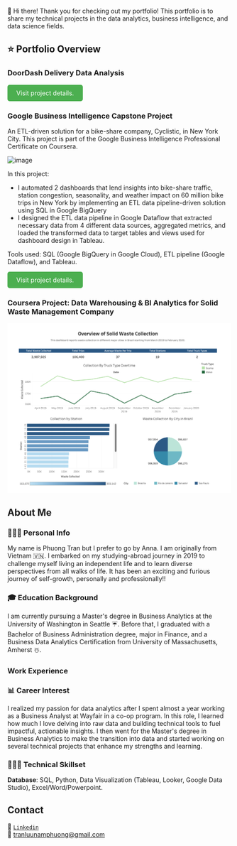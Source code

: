 👋 Hi there! Thank you for checking out my portfolio! This portfolio is to share my technical projects in the data analytics, business intelligence, and data science fields.

## ⭐️ Portfolio Overview
### **DoorDash Delivery Data Analysis**

  
<a href="https://tlnphuong.github.io/doordash-delivery-data-analysis.html" style="background-color: #4CAF50; color: white; padding: 10px 20px; text-align: center; text-decoration: none; display: inline-block; border-radius: 5px;">Visit project details.</a> 

### Google Business Intelligence Capstone Project
An ETL-driven solution for a bike-share company, Cyclistic, in New York City. This project is part of the Google Business Intelligence Professional Certificate on Coursera.

<img width="242" alt="image" src="https://github.com/tlnphuong/tlnphuong.github.io/assets/76439999/0692bb98-9371-410a-8ed4-52c97092058a">

In this project: 
- I automated 2 dashboards that lend insights into bike-share traffic, station congestion, seasonality, and weather impact on 60 million bike trips in New York by implementing an ETL data pipeline-driven solution using SQL in Google BigQuery
- I designed the ETL data pipeline in Google Dataflow that extracted necessary data from 4 different data sources, aggregated metrics, and loaded the transformed data to target tables and views used for dashboard design in Tableau.

Tools used: SQL (Google BigQuery in Google Cloud), ETL pipeline (Google Dataflow), and Tableau.

<a href="https://tlnphuong.github.io/doordash-delivery-data-analysis.html" style="background-color: #4CAF50; color: white; padding: 10px 20px; text-align: center; text-decoration: none; display: inline-block; border-radius: 5px;">Visit project details.</a> 

### **Coursera Project: Data Warehousing & BI Analytics for Solid Waste Management Company**

   ![plot](../Data-Warehousing-Project/Tableau-Dashboard.png)
  
## About Me
### 👩🏻‍🏫 Personal Info
My name is Phuong Tran but I prefer to go by Anna. I am originally from Vietnam 🇻🇳. I embarked on my studying-abroad journey in 2019 to challenge myself living an independent life and to learn diverse perspectives from all walks of life. It has been an exciting and furious journey of self-growth, personally and professionally!!

### 🎓 Education Background
I am currently pursuing a Master's degree in Business Analytics at the University of Washington in Seattle ☔️. Before that, I graduated with a Bachelor of Business Administration degree, major in Finance, and a Business Data Analytics Certification from University of Massachusetts, Amherst ☃️.

### Work Experience

### 📊 Career Interest
I realized my passion for data analytics after I spent almost a year working as a Business Analyst at Wayfair in a co-op program. In this role, I learned how much I love delving into raw data and building technical tools to fuel impactful, actionable insights. I then went for the Master's degree in Business Analytics to make the transition into data and started working on several technical projects that enhance my strengths and learning.

### 👩🏻‍💻 Technical Skillset
**Database**:
 SQL, Python, Data Visualization (Tableau, Looker, Google Data Studio), Excel/Word/Powerpoint.
 
## **Contact**
🔗 [`Linkedin`](https://www.linkedin.com/in/anna-phuong-tran/) \
📩 tranluunamphuong@gmail.com






